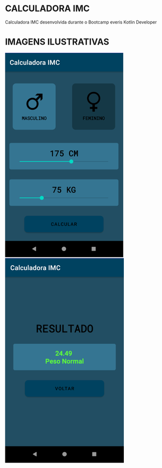 # CALCULADORA IMC

Calculadora IMC desenvolvida durante o Bootcamp everis Kotlin Developer

# IMAGENS ILUSTRATIVAS
![Tela Inicial](https://github.com/CardosofGui/imc-app/blob/main/foto-projeto/tela_inicial.png)
![Tela Resultado](https://github.com/CardosofGui/imc-app/blob/main/foto-projeto/tela_resultado.png)
